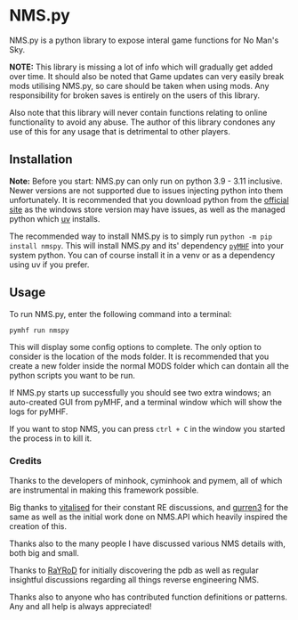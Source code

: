 # NMS.py

NMS.py is a python library to expose interal game functions for No Man's Sky.

**NOTE:** This library is missing a lot of info which will gradually get added over time.
It should also be noted that Game updates can very easily break mods utilising NMS.py, so care should be taken when using mods.
Any responsibility for broken saves is entirely on the users of this library.

Also note that this library will never contain functions relating to online functionality to avoid any abuse.
The author of this library condones any use of this for any usage that is detrimental to other players.

## Installation

**Note:** Before you start: NMS.py can only run on python 3.9 - 3.11 inclusive. Newer versions are not supported due to issues injecting python into them unfortunately.
It is recommended that you download python from the [official site](https://www.python.org/downloads) as the windows store version may have issues, as well as the managed python which [uv](https://docs.astral.sh/uv/) installs.

The recommended way to install NMS.py is to simply run `python -m pip install nmspy`. This will install NMS.py and its' dependency [`pyMHF`](https://github.com/monkeyman192/pyMHF) into your system python. You can of course install it in a venv or as a dependency using uv if you prefer.

## Usage

To run NMS.py, enter the following command into a terminal:
```
pymhf run nmspy
```

This will display some config options to complete. The only option to consider is the location of the mods folder. It is recommended that you create a new folder inside the normal MODS folder which can dontain all the python scripts you want to be run.

If NMS.py starts up successfully you should see two extra windows; an auto-created GUI from pyMHF, and a terminal window which will show the logs for pyMHF.

If you want to stop NMS, you can press `ctrl + C` in the window you started the process in to kill it.

### Credits

Thanks to the developers of minhook, cyminhook and pymem, all of which are instrumental in making this framework possible.

Big thanks to [vitalised](https://github.com/VITALISED) for their constant RE discussions, and [gurren3](https://github.com/gurrenm3) for the same as well as the initial work done on NMS.API which heavily inspired the creation of this.

Thanks also to the many people I have discussed various NMS details with, both big and small.

Thanks to [RaYRoD](https://github.com/RaYRoD-TV) for initially discovering the pdb as well as regular insightful discussions regarding all things reverse engineering NMS.

Thanks also to anyone who has contributed function definitions or patterns. Any and all help is always appreciated!
